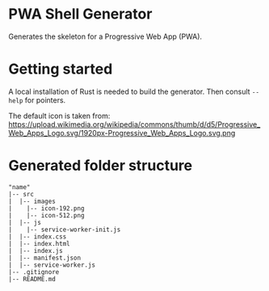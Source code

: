# PWA Shell Generator

Generates the skeleton for a Progressive Web App (PWA).

# Getting started

A local installation of Rust is needed to build the generator.
Then consult `--help` for pointers.

The default icon is taken from:
https://upload.wikimedia.org/wikipedia/commons/thumb/d/d5/Progressive_Web_Apps_Logo.svg/1920px-Progressive_Web_Apps_Logo.svg.png

# Generated folder structure

```
"name"
|-- src
|  |-- images
|    |-- icon-192.png
|    |-- icon-512.png
|  |-- js
|    |-- service-worker-init.js
|  |-- index.css
|  |-- index.html
|  |-- index.js
|  |-- manifest.json
|  |-- service-worker.js
|-- .gitignore
|-- README.md
```